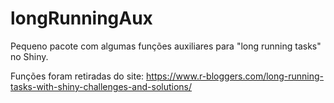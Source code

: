 # longRunningAux

Pequeno pacote com algumas funções auxiliares para "long running tasks" no Shiny.

Funções foram retiradas do site: https://www.r-bloggers.com/long-running-tasks-with-shiny-challenges-and-solutions/
